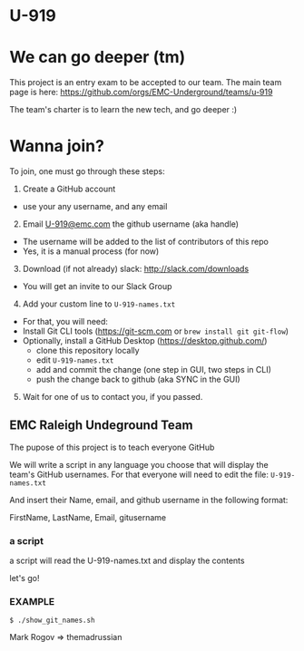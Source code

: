 # U-919

# We can go deeper (tm)
This project is an entry exam to be accepted to our team.
The main team page is here: https://github.com/orgs/EMC-Underground/teams/u-919

The team's charter is to learn the new tech, and go deeper :)

# Wanna join?
To join, one must go through these steps:

1. Create a GitHub account
 * use your any username, and any email
2. Email U-919@emc.com the github username (aka handle)
 * The username will be added to the list of contributors of this repo
 * Yes, it is a manual process (for now)
3. Download (if not already) slack: http://slack.com/downloads
 * You will get an invite to our Slack Group
4. Add your custom line to `U-919-names.txt`
 * For that, you will need:
  * Install Git CLI tools (https://git-scm.com or `brew install git git-flow`)
  * Optionally, install a GitHub Desktop (https://desktop.github.com/)
    * clone this repository locally
    * edit `U-919-names.txt`
    * add and commit the change (one step in GUI, two steps in CLI)
    * push the change back to github (aka SYNC in the GUI)
5. Wait for one of us to contact you, if you passed.

## EMC Raleigh Undeground Team
The pupose of this project is to teach everyone GitHub

We will write a script in any language you choose that will display the team's GitHub usernames.
For that everyone will need to edit the file:
`U-919-names.txt`

And insert their Name, email, and github username in the following format:

FirstName, LastName, Email, gitusername

### a script
a script will read the U-919-names.txt and display the contents

let's go!

### EXAMPLE
`$ ./show_git_names.sh`

Mark Rogov => themadrussian


